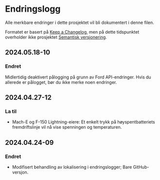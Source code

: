 # Endringslogg

Alle merkbare endringer i dette prosjektet vil bli dokumentert i denne filen.

Formatet er basert på [Keep a Changelog](https://keepachangelog.com/en/1.0.0/), men på dette tidspunktet overholder ikke prosjektet [Semantisk versjonering](https://semver.org/spec/v2.0.0.html).

## 2024.05.18-10
### Endret
Midlertidig deaktivert pålogging på grunn av Ford API-endringer. Hvis du allerede er pålogget, bør du ikke merke noen endringer.

## 2024.04.27-12
### La til
- Mach-E og F-150 Lightning-eiere: Et enkelt trykk på høyspentbatteriets fremdriftslinje vil nå vise spenningen og temperaturen.

## 2024.04.24-09
### Endret
- Modifisert behandling av lokalisering i endringslogger; Bare GitHub-versjon.

